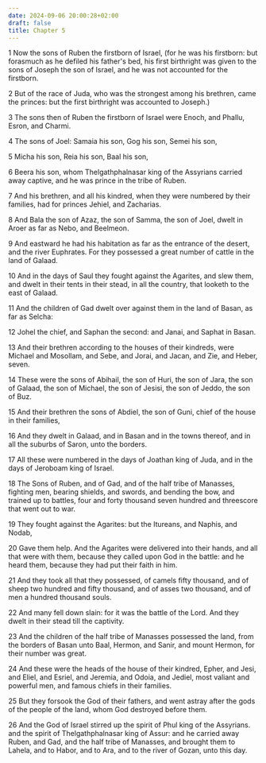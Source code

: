 ```yaml
---
date: 2024-09-06 20:00:28+02:00
draft: false
title: Chapter 5
---
```




1 Now the sons of Ruben the firstborn of Israel, (for he was his firstborn: but forasmuch as he defiled his father's bed, his first birthright was given to the sons of Joseph the son of Israel, and he was not accounted for the firstborn.

2 But of the race of Juda, who was the strongest among his brethren, came the princes: but the first birthright was accounted to Joseph.)

3 The sons then of Ruben the firstborn of Israel were Enoch, and Phallu, Esron, and Charmi.

4 The sons of Joel: Samaia his son, Gog his son, Semei his son,

5 Micha his son, Reia his son, Baal his son,

6 Beera his son, whom Thelgathphalnasar king of the Assyrians carried away captive, and he was prince in the tribe of Ruben.

7 And his brethren, and all his kindred, when they were numbered by their families, had for princes Jehiel, and Zacharias.

8 And Bala the son of Azaz, the son of Samma, the son of Joel, dwelt in Aroer as far as Nebo, and Beelmeon.

9 And eastward he had his habitation as far as the entrance of the desert, and the river Euphrates. For they possessed a great number of cattle in the land of Galaad.

10 And in the days of Saul they fought against the Agarites, and slew them, and dwelt in their tents in their stead, in all the country, that looketh to the east of Galaad.

11 And the children of Gad dwelt over against them in the land of Basan, as far as Selcha:

12 Johel the chief, and Saphan the second: and Janai, and Saphat in Basan.

13 And their brethren according to the houses of their kindreds, were Michael and Mosollam, and Sebe, and Jorai, and Jacan, and Zie, and Heber, seven.

14 These were the sons of Abihail, the son of Huri, the son of Jara, the son of Galaad, the son of Michael, the son of Jesisi, the son of Jeddo, the son of Buz.

15 And their brethren the sons of Abdiel, the son of Guni, chief of the house in their families,

16 And they dwelt in Galaad, and in Basan and in the towns thereof, and in all the suburbs of Saron, unto the borders.

17 All these were numbered in the days of Joathan king of Juda, and in the days of Jeroboam king of Israel.

18 The Sons of Ruben, and of Gad, and of the half tribe of Manasses, fighting men, bearing shields, and swords, and bending the bow, and trained up to battles, four and forty thousand seven hundred and threescore that went out to war.

19 They fought against the Agarites: but the Itureans, and Naphis, and Nodab,

20 Gave them help. And the Agarites were delivered into their hands, and all that were with them, because they called upon God in the battle: and he heard them, because they had put their faith in him.

21 And they took all that they possessed, of camels fifty thousand, and of sheep two hundred and fifty thousand, and of asses two thousand, and of men a hundred thousand souls.

22 And many fell down slain: for it was the battle of the Lord. And they dwelt in their stead till the captivity.

23 And the children of the half tribe of Manasses possessed the land, from the borders of Basan unto Baal, Hermon, and Sanir, and mount Hermon, for their number was great.

24 And these were the heads of the house of their kindred, Epher, and Jesi, and Eliel, and Esriel, and Jeremia, and Odoia, and Jediel, most valiant and powerful men, and famous chiefs in their families.

25 But they forsook the God of their fathers, and went astray after the gods of the people of the land, whom God destroyed before them.

26 And the God of Israel stirred up the spirit of Phul king of the Assyrians. and the spirit of Thelgathphalnasar king of Assur: and he carried away Ruben, and Gad, and the half tribe of Manasses, and brought them to Lahela, and to Habor, and to Ara, and to the river of Gozan, unto this day.

